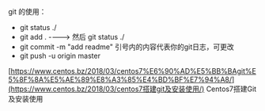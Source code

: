 git 的使用：

- git status ./
- git add .    ---->    然后 git status ./
- git commit -m "add readme"    引号内的内容代表你的git日志，可更改
- git push -u origin master





[https://www.centos.bz/2018/03/centos7%E6%90%AD%E5%BB%BAgit%E5%8F%8A%E5%AE%89%E8%A3%85%E4%BD%BF%E7%94%A8/](https://www.centos.bz/2018/03/centos7搭建git及安装使用/)   Centos7搭建Git及安装使用